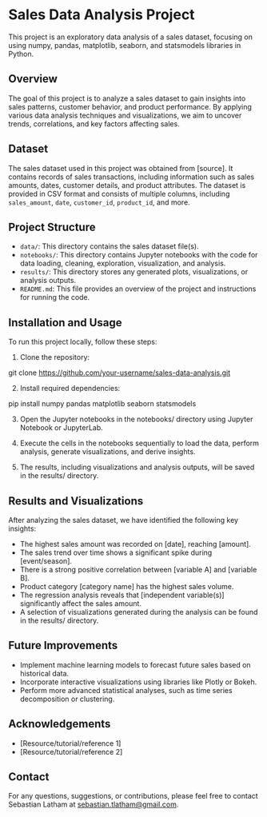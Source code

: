 # Sales Data Analysis Project

This project is an exploratory data analysis of a sales dataset, focusing on using numpy, pandas, matplotlib, seaborn, and statsmodels libraries in Python.

## Overview

The goal of this project is to analyze a sales dataset to gain insights into sales patterns, customer behavior, and product performance. By applying various data analysis techniques and visualizations, we aim to uncover trends, correlations, and key factors affecting sales.

## Dataset

The sales dataset used in this project was obtained from [source]. It contains records of sales transactions, including information such as sales amounts, dates, customer details, and product attributes. The dataset is provided in CSV format and consists of multiple columns, including `sales_amount`, `date`, `customer_id`, `product_id`, and more.

## Project Structure

- `data/`: This directory contains the sales dataset file(s).
- `notebooks/`: This directory contains Jupyter notebooks with the code for data loading, cleaning, exploration, visualization, and analysis.
- `results/`: This directory stores any generated plots, visualizations, or analysis outputs.
- `README.md`: This file provides an overview of the project and instructions for running the code.

## Installation and Usage

To run this project locally, follow these steps:

1. Clone the repository:

git clone https://github.com/your-username/sales-data-analysis.git

2. Install required dependencies:

pip install numpy pandas matplotlib seaborn statsmodels

3. Open the Jupyter notebooks in the notebooks/ directory using Jupyter Notebook or JupyterLab.

4. Execute the cells in the notebooks sequentially to load the data, perform analysis, generate visualizations, and derive insights.

5. The results, including visualizations and analysis outputs, will be saved in the results/ directory.

## Results and Visualizations

After analyzing the sales dataset, we have identified the following key insights:

- The highest sales amount was recorded on [date], reaching [amount].
- The sales trend over time shows a significant spike during [event/season].
- There is a strong positive correlation between [variable A] and [variable B].
- Product category [category name] has the highest sales volume.
- The regression analysis reveals that [independent variable(s)] significantly affect the sales amount.
- A selection of visualizations generated during the analysis can be found in the results/ directory.

## Future Improvements

- Implement machine learning models to forecast future sales based on historical data.
- Incorporate interactive visualizations using libraries like Plotly or Bokeh.
- Perform more advanced statistical analyses, such as time series decomposition or clustering.

## Acknowledgements

- [Resource/tutorial/reference 1]
- [Resource/tutorial/reference 2]

## Contact

For any questions, suggestions, or contributions, please feel free to contact Sebastian Latham at sebastian.tlatham@gmail.com.

